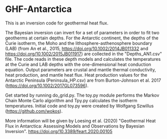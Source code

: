 # GHF-Antarctica
This is an inversion code for geothermal heat flux.

The Bayesian inversion can invert for a set of parameters in order to fit two geotherms at certain depths. 
For the Antarctic continent, the depths of the Curie isotherm, the Moho and the lithosphere-asthenosphere boundary (LAB) (from An et al., 2015, https://doi.org/10.1002/2014JB011332 and https://doi.org/10.1002/2015JB011917) are collected in the "Depths_AN1.csv" file.
The code reads in these depth models and calculates the temperatures at the Curie and LAB depths with the one-dimensional heat conduction equation. Output parameters are crustal and mantle thermal conductivity, heat production, and mantle heat flux.
Heat production values for the Antarctic Peninsula (Peninsula_HP.csv) are from Burton-Johnson et al. 2017 (https://doi.org/10.1002/2017GL073596).

Get started by running do_grid.py. The toy.py module performs the Markov Chain Monte Carlo algorithm and Tpy.py calculates the isotherm temperatures. Initial code and toy.py were created by Wolfgang Szwillus (https://github.com/wokos).

More information will be given by Loesing et al. (2020) "Geothermal Heat Flux in Antarctica: Assessing Models and Observations by Bayesian Inversion". https://doi.org/10.3389/feart.2020.00105
